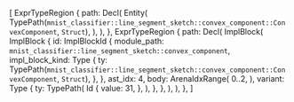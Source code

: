 [
    ExprTypeRegion {
        path: Decl(
            Entity(
                TypePath(`mnist_classifier::line_segment_sketch::convex_component::ConvexComponent`, `Struct`),
            ),
        ),
    },
    ExprTypeRegion {
        path: Decl(
            ImplBlock(
                ImplBlock {
                    id: ImplBlockId {
                        module_path: `mnist_classifier::line_segment_sketch::convex_component`,
                        impl_block_kind: Type {
                            ty: TypePath(`mnist_classifier::line_segment_sketch::convex_component::ConvexComponent`, `Struct`),
                        },
                    },
                    ast_idx: 4,
                    body: ArenaIdxRange(
                        0..2,
                    ),
                    variant: Type {
                        ty: TypePath(
                            Id {
                                value: 31,
                            },
                        ),
                    },
                },
            ),
        ),
    },
]